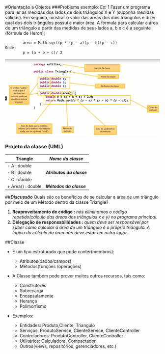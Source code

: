 #Orientação a Objetos
###Problema exemplo:
Ex: 1
Fazer um programa para ler as medidas dos lados de dois triângulos X e Y (suponha medidas
válidas). Em seguida, mostrar o valor das áreas dos dois triângulos e dizer qual dos dois triângulos
possui a maior área.
A fórmula para calcular a área de um triângulo a partir das medidas de seus lados a, b e c é a
seguinte (fórmula de Heron);


```
        area = Math.sqrt(p * (p - a)(p - b)(p - c)) 
Onde: 
        p = (a + b + c)/ 2
```
![Detalhamento Image](../images/classedetails.png)

### Projeto da classe (UML)
| Triangle          | _**Nome da classe**_      |
|-------------------|---------------------------|
| - A : double      | 
| - B : double      | _**Atributos da classe**_ | 
| - C : double      |
| + Area() : double | _**Métodos da classe**_   | 

##**_Discussão_** 
Quais são os benefícios de se calcular a área de um triângulo por meio de um Método
dentro da classe Triangle?

1) **Reaproveitamento de código :** _nós eliminamos o código repetido(cálculo das áreas dos triângulos x e y) no programa principal._
2) **Delegação de responsabilidades :** _quem deve ser responsável por saber como calcular a área de um triângulo é o próprio triângulo. A lógica do cálculo da área não deve estar em outro lugar._ 


##Classe

* É um tipo estruturado que pode conter(membros):
    * Atributos(dados/campos)
    * Métodos(funções /operações)

* A Classe também pode prover muitos outros recursos, tais como:
    * Construtores
    * Sobrecarga
    * Encapsulamente
    * Herança
    * Polimorfismo

* Exemplos:
    * Entidades: Produto,Cliente, Triangulo
    * Serviços: ProdutoService, ClienteService, ClienteController
    * Controladores: ProdutoController, ClienteController
    * Utilitários: Calculadora, Compactador
    * Outros(views, repositórios, gerenciadores, etc.)

 
